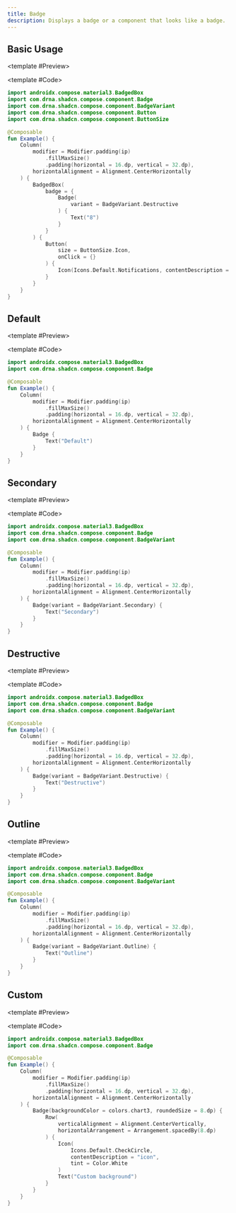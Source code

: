 ```yaml
---
title: Badge
description: Displays a badge or a component that looks like a badge.
---
```


<DocsPage 
    :title="frontmatter.title" 
    :description="frontmatter.description"
    path="views/components/Badge.md">

## Basic Usage

<TabPreview>

<template #Preview>
<Preview name="badge" variant="notification-badge"/>
</template>

<template #Code>

```kotlin
import androidx.compose.material3.BadgedBox
import com.drna.shadcn.compose.component.Badge
import com.drna.shadcn.compose.component.BadgeVariant
import com.drna.shadcn.compose.component.Button
import com.drna.shadcn.compose.component.ButtonSize

@Composable
fun Example() {
    Column(
        modifier = Modifier.padding(ip)
            .fillMaxSize()
            .padding(horizontal = 16.dp, vertical = 32.dp),
        horizontalAlignment = Alignment.CenterHorizontally
    ) {
        BadgedBox(
            badge = {
                Badge(
                    variant = BadgeVariant.Destructive
                ) {
                    Text("8")
                }
            }
        ) {
            Button(
                size = ButtonSize.Icon,
                onClick = {}
            ) {
                Icon(Icons.Default.Notifications, contentDescription = "icon")
            }
        }
    }
}
```

</template>

</TabPreview>

## Default

<TabPreview>

<template #Preview>
<Preview name="badge" variant="default"/>
</template>

<template #Code>

```kotlin
import androidx.compose.material3.BadgedBox
import com.drna.shadcn.compose.component.Badge

@Composable
fun Example() {
    Column(
        modifier = Modifier.padding(ip)
            .fillMaxSize()
            .padding(horizontal = 16.dp, vertical = 32.dp),
        horizontalAlignment = Alignment.CenterHorizontally
    ) {
        Badge {
            Text("Default")
        }
    }
}
```

</template>

</TabPreview>

## Secondary

<TabPreview>

<template #Preview>
<Preview name="badge" variant="secondary"/>
</template>

<template #Code>

```kotlin
import androidx.compose.material3.BadgedBox
import com.drna.shadcn.compose.component.Badge
import com.drna.shadcn.compose.component.BadgeVariant

@Composable
fun Example() {
    Column(
        modifier = Modifier.padding(ip)
            .fillMaxSize()
            .padding(horizontal = 16.dp, vertical = 32.dp),
        horizontalAlignment = Alignment.CenterHorizontally
    ) {
        Badge(variant = BadgeVariant.Secondary) {
            Text("Secondary")
        }
    }
}
```

</template>

</TabPreview>

## Destructive

<TabPreview>

<template #Preview>
<Preview name="badge" variant="destructive"/>
</template>

<template #Code>

```kotlin
import androidx.compose.material3.BadgedBox
import com.drna.shadcn.compose.component.Badge
import com.drna.shadcn.compose.component.BadgeVariant

@Composable
fun Example() {
    Column(
        modifier = Modifier.padding(ip)
            .fillMaxSize()
            .padding(horizontal = 16.dp, vertical = 32.dp),
        horizontalAlignment = Alignment.CenterHorizontally
    ) {
        Badge(variant = BadgeVariant.Destructive) {
            Text("Destructive")
        }
    }
}
```

</template>

</TabPreview>

## Outline

<TabPreview>

<template #Preview>
<Preview name="badge" variant="outline"/>
</template>

<template #Code>

```kotlin
import androidx.compose.material3.BadgedBox
import com.drna.shadcn.compose.component.Badge
import com.drna.shadcn.compose.component.BadgeVariant

@Composable
fun Example() {
    Column(
        modifier = Modifier.padding(ip)
            .fillMaxSize()
            .padding(horizontal = 16.dp, vertical = 32.dp),
        horizontalAlignment = Alignment.CenterHorizontally
    ) {
        Badge(variant = BadgeVariant.Outline) {
            Text("Outline")
        }
    }
}
```

</template>

</TabPreview>

## Custom

<TabPreview>

<template #Preview>
<Preview name="badge" variant="custom"/>
</template>

<template #Code>

```kotlin
import androidx.compose.material3.BadgedBox
import com.drna.shadcn.compose.component.Badge

@Composable
fun Example() {
    Column(
        modifier = Modifier.padding(ip)
            .fillMaxSize()
            .padding(horizontal = 16.dp, vertical = 32.dp),
        horizontalAlignment = Alignment.CenterHorizontally
    ) {
        Badge(backgroundColor = colors.chart3, roundedSize = 8.dp) {
            Row(
                verticalAlignment = Alignment.CenterVertically,
                horizontalArrangement = Arrangement.spacedBy(8.dp)
            ) {
                Icon(
                    Icons.Default.CheckCircle,
                    contentDescription = "icon",
                    tint = Color.White
                )
                Text("Custom background")
            }
        }
    }
}
```

</template>

</TabPreview>

</DocsPage>
